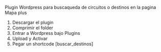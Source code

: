 Plugin Wordpress para buscaqueda de circuitos o destinos en la pagina Mapa plus
1) Descargar el plugin
2) Comprimir el folder
3) Entrar a Wordpress bajo Plugins
4) Upload y Activar
5) Pegar un shortcode [buscar_destinos]